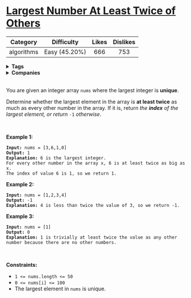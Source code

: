 # [Largest Number At Least Twice of Others](https://leetcode.com/problems/largest-number-at-least-twice-of-others/description/)

| Category | Difficulty | Likes | Dislikes |
| :------: | :--------: | :---: | :------: |
| algorithms | Easy (45.20%) | 666 | 753 |

<details>
  <summary><strong>Tags</strong></summary>

  [array](https://leetcode.com/tag/array) | [dynamic-programming](https://leetcode.com/tag/dynamic-programming)

</details>

<details>
  <summary><strong>Companies</strong></summary>

  

</details>
<br />
<p>You are given an integer array <code>nums</code> where the largest integer is <strong>unique</strong>.</p>

<p>Determine whether the largest element in the array is <strong>at least twice</strong> as much as every other number in the array. If it is, return <em>the <strong>index</strong> of the largest element, or return </em><code>-1</code><em> otherwise</em>.</p>

<p>&nbsp;</p>
<p><strong>Example 1:</strong></p>

<pre><code><strong>Input:</strong> nums = [3,6,1,0]
<strong>Output:</strong> 1
<strong>Explanation:</strong> 6 is the largest integer.
For every other number in the array x, 6 is at least twice as big as x.
The index of value 6 is 1, so we return 1.</code></pre>

<p><strong>Example 2:</strong></p>

<pre><code><strong>Input:</strong> nums = [1,2,3,4]
<strong>Output:</strong> -1
<strong>Explanation:</strong> 4 is less than twice the value of 3, so we return -1.</code></pre>

<p><strong>Example 3:</strong></p>

<pre><code><strong>Input:</strong> nums = [1]
<strong>Output:</strong> 0
<strong>Explanation:</strong> 1 is trivially at least twice the value as any other number because there are no other numbers.</code></pre>

<p>&nbsp;</p>
<p><strong>Constraints:</strong></p>

<ul>
  <li><code>1 &lt;= nums.length &lt;= 50</code></li>
  <li><code>0 &lt;= nums[i] &lt;= 100</code></li>
  <li>The largest element in <code>nums</code> is unique.</li>
</ul>

